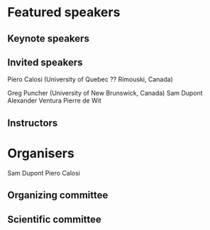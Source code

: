 # Featured speakers

## Keynote speakers


## Invited speakers
Piero Calosi (University of Quebec ??  Rimouski, Canada)

Greg Puncher (University of New Brunswick, Canada)
Sam Dupont
Alexander Ventura
Pierre de Wit

## Instructors


# Organisers
Sam Dupont
Piero Calosi

## Organizing committee


## Scientific committee
